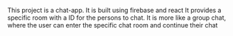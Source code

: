 This project is a chat-app.
It is built using firebase and react
It provides a specific room with a ID for the persons to chat.
It is more like a group chat, where the user can enter the specific chat room and continue their chat

